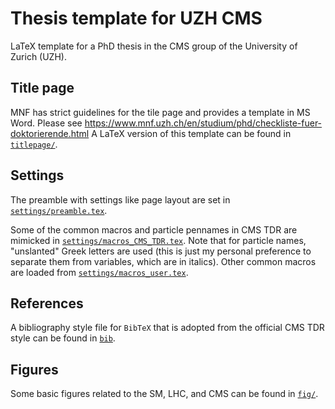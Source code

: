# Thesis template for UZH CMS

LaTeX template for a PhD thesis in the CMS group of the University of Zurich (UZH).

## Title page
MNF has strict guidelines for the tile page and provides a template in MS Word.
Please see https://www.mnf.uzh.ch/en/studium/phd/checkliste-fuer-doktorierende.html
A LaTeX version of this template can be found in [`titlepage/`](titlepage).

## Settings
The preamble with settings like page layout are set in [`settings/preamble.tex`](settings/preamble.tex).

Some of the common macros and particle pennames in CMS TDR are mimicked in [`settings/macros_CMS_TDR.tex`](settings/macros_CMS_TDR.tex).
Note that for particle names, "unslanted" Greek letters are used (this is just my personal preference to separate them from variables, which are in italics).
Other common macros are loaded from [`settings/macros_user.tex`](settings/macros_user.tex).

## References
A bibliography style file for `BibTeX` that is adopted from the official CMS TDR style can be found in [`bib`](bib).

## Figures
Some basic figures related to the SM, LHC, and CMS can be found in [`fig/`](fig).
